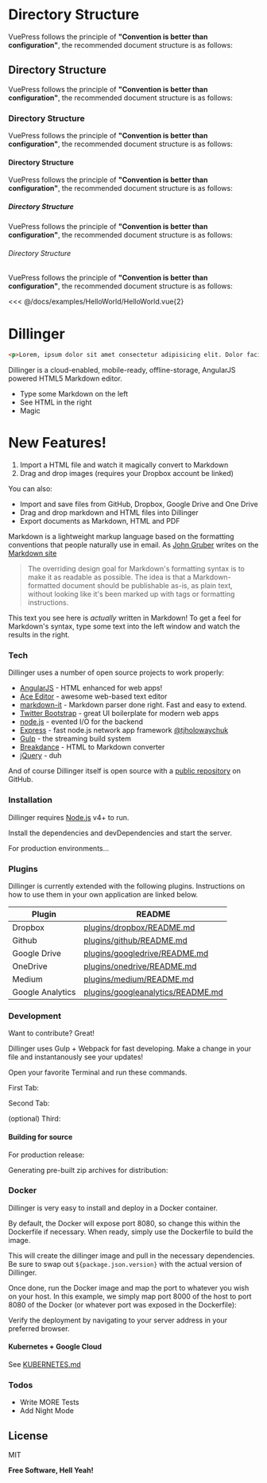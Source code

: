 # Directory Structure

VuePress follows the principle of **"Convention is better than configuration"**, the recommended document structure is as follows:

## Directory Structure

VuePress follows the principle of **"Convention is better than configuration"**, the recommended document structure is as follows:

### Directory Structure

VuePress follows the principle of **"Convention is better than configuration"**, the recommended document structure is as follows:

#### Directory Structure

VuePress follows the principle of **"Convention is better than configuration"**, the recommended document structure is as follows:

##### Directory Structure

VuePress follows the principle of **"Convention is better than configuration"**, the recommended document structure is as follows:

###### Directory Structure

VuePress follows the principle of **"Convention is better than configuration"**, the recommended document structure is as follows:

<Preview>
  <template slot="demo">
    <HelloWorld/>
  </template>

  <<< @/docs/examples/HelloWorld/HelloWorld.vue{2}
</Preview>

# Dillinger

```html
<p>Lorem, ipsum dolor sit amet consectetur adipisicing elit. Dolor facilis tempore quidem. Repellendus impedit a assumenda laudantium, sed quis temporibus ea! Minus sequi tempore voluptatum nam fuga ipsa, odio veritatis eveniet quisquam aliquam nostrum quae similique ratione culpa molestiae quidem reprehenderit provident praesentium esse. Obcaecati tenetur eum in, tempore, iusto mollitia nemo recusandae alias molestiae commodi hic aliquam suscipit est totam dignissimos cupiditate! Saepe, ex aut. Porro facilis minima minus et expedita veritatis quisquam neque vero nostrum enim officiis quibusdam placeat veniam suscipit assumenda eum pariatur id, aliquid alias eligendi sunt quis ullam aspernatur exercitationem? Dolorum esse assumenda earum nisi voluptatum? Inventore culpa ab corrupti nesciunt, laborum praesentium, fuga quos perspiciatis odit sit magni officiis aliquid dicta est. Id modi commodi quam voluptas obcaecati quidem! Excepturi sunt ad non architecto quia. Ducimus obcaecati cupiditate adipisci laborum rerum hic saepe quidem ab fugiat architecto sint enim aut nisi, sunt excepturi. Corporis sequi tenetur dolor inventore vitae qui et, beatae voluptates hic doloremque. Atque inventore suscipit non maxime? Dolorem quis ipsam voluptas recusandae ipsa, ab aspernatur nisi illum excepturi repudiandae. Mollitia provident quod unde nemo doloribus obcaecati totam sapiente debitis vel consectetur vero dolorem quam doloremque aut iusto laudantium sit architecto voluptas magnam, veritatis fugiat. Aliquid, deserunt libero odio repudiandae aut incidunt est architecto modi praesentium dignissimos voluptate. Blanditiis vel sunt sint officia quod esse nihil quam, possimus ratione sit adipisci aperiam voluptatibus, alias dignissimos atque ex rem fuga nisi laborum voluptatem nemo distinctio iusto odit enim? Id similique voluptas in vero, autem tempore nisi, quo sint, harum voluptates voluptatem ducimus soluta illo quam dolorem incidunt tenetur. Eveniet architecto quo obcaecati aperiam quidem ex molestiae, aut, a alias ut quaerat similique quia magnam odio reprehenderit vero! Totam minima debitis repellat asperiores suscipit doloribus impedit sapiente quisquam facilis, ea in fuga reprehenderit quis?</p>
```

Dillinger is a cloud-enabled, mobile-ready, offline-storage, AngularJS powered HTML5 Markdown editor.

  - Type some Markdown on the left
  - See HTML in the right
  - Magic

# New Features!

1. Import a HTML file and watch it magically convert to Markdown
2. Drag and drop images (requires your Dropbox account be linked)

You can also:

- Import and save files from GitHub, Dropbox, Google Drive and One Drive
- Drag and drop markdown and HTML files into Dillinger
- Export documents as Markdown, HTML and PDF

Markdown is a lightweight markup language based on the formatting conventions that people naturally use in email.  As [John Gruber] writes on the [Markdown site][df1]

> The overriding design goal for Markdown's
> formatting syntax is to make it as readable
> as possible. The idea is that a
> Markdown-formatted document should be
> publishable as-is, as plain text, without
> looking like it's been marked up with tags
> or formatting instructions.

This text you see here is *actually* written in Markdown! To get a feel for Markdown's syntax, type some text into the left window and watch the results in the right.

### Tech

Dillinger uses a number of open source projects to work properly:

* [AngularJS] - HTML enhanced for web apps!
* [Ace Editor] - awesome web-based text editor
* [markdown-it] - Markdown parser done right. Fast and easy to extend.
* [Twitter Bootstrap] - great UI boilerplate for modern web apps
* [node.js] - evented I/O for the backend
* [Express] - fast node.js network app framework [@tjholowaychuk]
* [Gulp] - the streaming build system
* [Breakdance](http://breakdance.io) - HTML to Markdown converter
* [jQuery] - duh

And of course Dillinger itself is open source with a [public repository][dill]
 on GitHub.

### Installation

Dillinger requires [Node.js](https://nodejs.org/) v4+ to run.

Install the dependencies and devDependencies and start the server.

For production environments...

### Plugins

Dillinger is currently extended with the following plugins. Instructions on how to use them in your own application are linked below.

| Plugin | README |
| ------ | ------ |
| Dropbox | [plugins/dropbox/README.md][PlDb] |
| Github | [plugins/github/README.md][PlGh] |
| Google Drive | [plugins/googledrive/README.md][PlGd] |
| OneDrive | [plugins/onedrive/README.md][PlOd] |
| Medium | [plugins/medium/README.md][PlMe] |
| Google Analytics | [plugins/googleanalytics/README.md][PlGa] |

### Development

Want to contribute? Great!

Dillinger uses Gulp + Webpack for fast developing.
Make a change in your file and instantanously see your updates!

Open your favorite Terminal and run these commands.

First Tab:

Second Tab:

(optional) Third:

#### Building for source

For production release:

Generating pre-built zip archives for distribution:

### Docker
Dillinger is very easy to install and deploy in a Docker container.

By default, the Docker will expose port 8080, so change this within the Dockerfile if necessary. When ready, simply use the Dockerfile to build the image.

This will create the dillinger image and pull in the necessary dependencies. Be sure to swap out `${package.json.version}` with the actual version of Dillinger.

Once done, run the Docker image and map the port to whatever you wish on your host. In this example, we simply map port 8000 of the host to port 8080 of the Docker (or whatever port was exposed in the Dockerfile):

Verify the deployment by navigating to your server address in your preferred browser.

#### Kubernetes + Google Cloud

See [KUBERNETES.md](https://github.com/joemccann/dillinger/blob/master/KUBERNETES.md)


### Todos

 - Write MORE Tests
 - Add Night Mode

License
----

MIT


**Free Software, Hell Yeah!**

[//]: # (These are reference links used in the body of this note and get stripped out when the markdown processor does its job. There is no need to format nicely because it shouldn't be seen. Thanks SO - http://stackoverflow.com/questions/4823468/store-comments-in-markdown-syntax)


   [dill]: <https://github.com/joemccann/dillinger>
   [git-repo-url]: <https://github.com/joemccann/dillinger.git>
   [john gruber]: <http://daringfireball.net>
   [df1]: <http://daringfireball.net/projects/markdown/>
   [markdown-it]: <https://github.com/markdown-it/markdown-it> 
   [Ace Editor]: <http://ace.ajax.org>
   [node.js]: <http://nodejs.org>
   [Twitter Bootstrap]: <http://twitter.github.com/bootstrap/>
   [jQuery]: <http://jquery.com>
   [@tjholowaychuk]: <http://twitter.com/tjholowaychuk>
   [express]: <http://expressjs.com>
   [AngularJS]: <http://angularjs.org>
   [Gulp]: <http://gulpjs.com>

   [PlDb]: <https://github.com/joemccann/dillinger/tree/master/plugins/dropbox/README.md>
   [PlGh]: <https://github.com/joemccann/dillinger/tree/master/plugins/github/README.md>
   [PlGd]: <https://github.com/joemccann/dillinger/tree/master/plugins/googledrive/README.md>
   [PlOd]: <https://github.com/joemccann/dillinger/tree/master/plugins/onedrive/README.md>
   [PlMe]: <https://github.com/joemccann/dillinger/tree/master/plugins/medium/README.md>
   [PlGa]: <https://github.com/RahulHP/dillinger/blob/master/plugins/googleanalytics/README.md>
